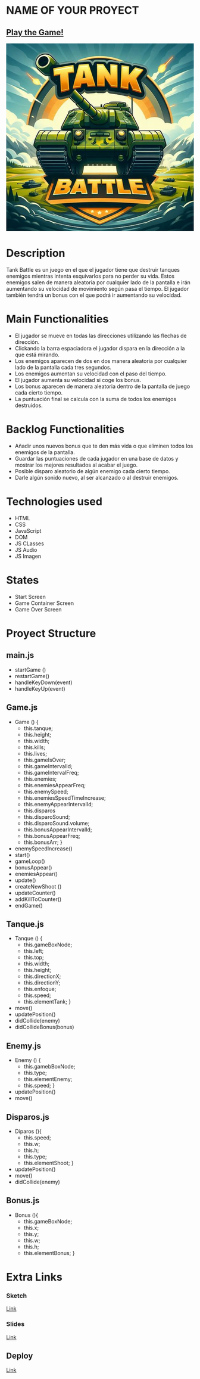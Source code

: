 # NAME OF YOUR PROYECT

## [Play the Game!](https://pablosanchezcamara.github.io/tanks-battle/)

![Game Logo](./images/logo.jpeg)


# Description

Tank Battle es un juego en el que el jugador tiene que destruir tanques enemigos mientras intenta esquivarlos para no perder su vida. Estos enemigos salen de manera aleatoria por cualquier lado de la pantalla e irán aumentando su velocidad de movimiento según pasa el tiempo. El jugador también tendrá un bonus con el que podrá ir aumentando su velocidad.


# Main Functionalities

- El jugador se mueve en todas las direcciones utilizando las flechas de dirección.
- Clickando la barra espaciadora el jugador dispara en la dirección a la que está mirando.
- Los enemigos aparecen de dos en dos manera aleatoria por cualquier lado de la pantalla cada tres segundos.
- Los enemigos aumentan su velocidad con el paso del tiempo.
- El jugador aumenta su velocidad si coge los bonus.
- Los bonus aparecen de manera aleatoria dentro de la pantalla de juego cada cierto tiempo.
- La puntuación final se calcula con la suma de todos los enemigos destruidos.

# Backlog Functionalities

- Añadir unos nuevos bonus que te den más vida o que eliminen todos los enemigos de la pantalla.
- Guardar las puntuaciones de cada jugador en una base de datos y mostrar los mejores resultados al acabar el juego.
- Posible disparo aleatorio de algún enemigo cada cierto tiempo.
- Darle algún sonido nuevo, al ser alcanzado o al destruir enemigos.

# Technologies used

- HTML
- CSS
- JavaScript
- DOM
- JS CLasses
- JS Audio
- JS Imagen

# States

- Start Screen
- Game Container Screen
- Game Over Screen

# Proyect Structure

## main.js

- startGame ()
- restartGame()
- handleKeyDown(event)
- handleKeyUp(event)

## Game.js

- Game () {
    - this.tanque;
    - this.height;
    - this.width;
    - this.kills;
    - this.lives;
    - this.gameIsOver;
    - this.gameIntervalId;
    - this.gameIntervalFreq;
    - this.enemies;
    - this.enemiesAppearFreq;
    - this.enemySpeed;
    - this.enemiesSpeedTimeIncrease;
    - this.enemyAppearIntervalId;
    - this.disparos
    - this.disparoSound;
    - this.disparoSound.volume;
    - this.bonusAppearIntervalId;
    - this.bonusAppearFreq;
    - this.bonusArr;
}
- enemySpeedIncrease()
- start()
- gameLoop()
- bonusAppear()
- enemiesAppear()
- update()
- createNewShoot ()
- updateCounter()
- addKillToCounter()
- endGame()

## Tanque.js 

- Tanque () {
    - this.gameBoxNode;
    - this.left;
    - this.top;
    - this.width;
    - this.height;
    - this.directionX;
    - this.directionY;
    - this.enfoque;
    - this.speed;
    - this.elementTank;
}
- move()
- updatePosition()
- didCollide(enemy)
- didCollideBonus(bonus)

## Enemy.js

- Enemy () {
    - this.gamebBoxNode;
    - this.type;
    - this.elementEnemy;
    - this.speed;
}
- updatePosition()
- move()

## Disparos.js

- Diparos (){
    - this.speed;
    - this.w;
    - this.h;
    - this.type;
    - this.elementShoot;
}
- updatePosition()
- move()
- didCollide(enemy)

## Bonus.js

- Bonus (){
    - this.gameBoxNode;
    - this.x;
    - this.y;
    - this.w;
    - this.h;
    - this.elementBonus;
}

# Extra Links 

### Sketch
[Link](https://excalidraw.com/#json=uFI5J_mETE3IR-71_SZUh,AXA682D03qFtHk6pHQjt1w)

### Slides
[Link](www.your-slides-url-here.com)

## Deploy
[Link](https://pablosanchezcamara.github.io/tanks-battle/)